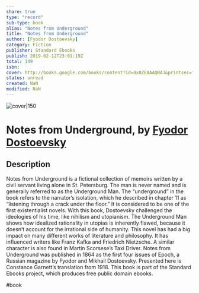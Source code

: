 ```yaml
---
share: true
type: "record"
sub-type: book
alias: "Notes from Underground"
title: "Notes from Underground"
author: [Fyodor Dostoevsky]
category: Fiction
publisher: Standard Ebooks
publish: 2019-02-12T23:01:19Z
total: 149
isbn: 
cover: http://books.google.com/books/content?id=8x0ZEAAAQBAJ&printsec=frontcover&img=1&zoom=1&edge=curl&source=gbs_api
status: unread
created: NaN 
modified: NaN
---
```


![cover|150](http://books.google.com/books/content?id=8x0ZEAAAQBAJ&printsec=frontcover&img=1&zoom=1&edge=curl&source=gbs_api)

# Notes from Underground, by [Fyodor Dostoevsky](Fyodor%20Dostoevsky.md)

## Description
Notes from Underground is a fictional collection of memoirs written by a civil servant living alone in St. Petersburg. The man is never named and is generally referred to as the Underground Man. The “underground” in the book refers to the narrator’s isolation, which he described in chapter 11 as “listening through a crack under the floor.” It is considered to be one of the first existentialist novels. With this book, Dostoevsky challenged the ideologies of his time, like nihilism and utopianism. The Underground Man shows how idealized rationality in utopias is inherently flawed, because it doesn’t account for the irrational side of humanity. This novel has had a big impact on many different works of literature and philosophy. It has influenced writers like Franz Kafka and Friedrich Nietzsche. A similar character is also found in Martin Scorsese’s Taxi Driver. Notes from Underground was published in 1864 as the first four issues of Epoch, a Russian magazine by Fyodor and Mikhail Dostoevsky. Presented here is Constance Garnett’s translation from 1918. This book is part of the Standard Ebooks project, which produces free public domain ebooks.

 #book